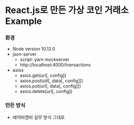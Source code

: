 # React.js로 만든 가상 코인 거래소 Example

### 환경

- Node version 10.12.0
- json-server
  - script: yarn mockserver
  - http://localhost:4000/transactions
- axios
  - axios.get(url[, config])
  - axios.post(utl[, data[, config]])
  - axios.put(url[, data[, config]])
  - axios.delete(url[, config])

### 만든 방식

- 에어비엔비 실무 방식 그대로

